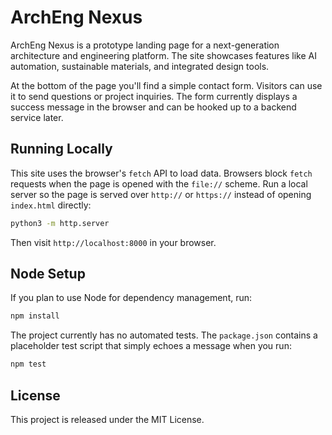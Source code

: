 # ArchEng Nexus

ArchEng Nexus is a prototype landing page for a next-generation architecture and engineering platform. The site showcases features like AI automation, sustainable materials, and integrated design tools.

At the bottom of the page you'll find a simple contact form. Visitors can use it to send questions or project inquiries. The form currently displays a success message in the browser and can be hooked up to a backend service later.

## Running Locally

This site uses the browser's `fetch` API to load data. Browsers block `fetch`
requests when the page is opened with the `file://` scheme. Run a local server
so the page is served over `http://` or `https://` instead of opening
`index.html` directly:

```bash
python3 -m http.server
```

Then visit `http://localhost:8000` in your browser.

## Node Setup

If you plan to use Node for dependency management, run:

```bash
npm install
```

The project currently has no automated tests. The `package.json` contains a
placeholder test script that simply echoes a message when you run:

```bash
npm test
```

## License

This project is released under the MIT License.
